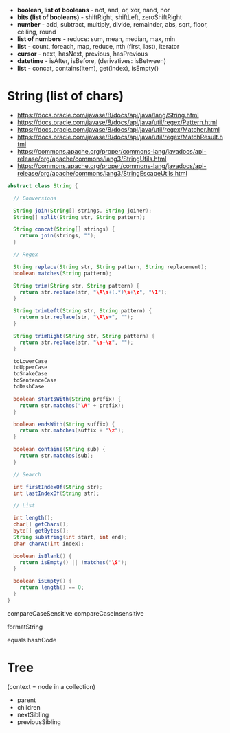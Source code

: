 - **boolean, list of booleans** - not, and, or, xor, nand, nor
- **bits (list of booleans)** - shiftRight, shiftLeft, zeroShiftRight
- **number** - add, subtract, multiply, divide, remainder, abs, sqrt, floor, ceiling, round
- **list of numbers** - reduce: sum, mean, median, max, min
- **list** - count, foreach, map, reduce, nth (first, last), iterator
- **cursor** - next, hasNext, previous, hasPrevious
- **datetime** - isAfter, isBefore, (derivatives: isBetween)
- **list** - concat, contains(item), get(index), isEmpty()

# String (list of chars)
- https://docs.oracle.com/javase/8/docs/api/java/lang/String.html
- https://docs.oracle.com/javase/8/docs/api/java/util/regex/Pattern.html
- https://docs.oracle.com/javase/8/docs/api/java/util/regex/Matcher.html
- https://docs.oracle.com/javase/8/docs/api/java/util/regex/MatchResult.html
- https://commons.apache.org/proper/commons-lang/javadocs/api-release/org/apache/commons/lang3/StringUtils.html
- https://commons.apache.org/proper/commons-lang/javadocs/api-release/org/apache/commons/lang3/StringEscapeUtils.html
```java
abstract class String {

  // Conversions

  String join(String[] strings, String joiner);
  String[] split(String str, String pattern);

  String concat(String[] strings) {
    return join(strings, "");
  }

  // Regex

  String replace(String str, String pattern, String replacement);
  boolean matches(String pattern);

  String trim(String str, String pattern) {
    return str.replace(str, "\A\s+(.*)\s+\z", "\1");
  }

  String trimLeft(String str, String pattern) {
    return str.replace(str, "\A\s+", "");
  }

  String trimRight(String str, String pattern) {
    return str.replace(str, "\s+\z", "");
  }

  toLowerCase
  toUpperCase
  toSnakeCase
  toSentenceCase
  toDashCase

  boolean startsWith(String prefix) {
    return str.matches("\A" + prefix);
  }

  boolean endsWith(String suffix) {
    return str.matches(suffix + "\z");
  }

  boolean contains(String sub) {
    return str.matches(sub);
  }

  // Search

  int firstIndexOf(String str);
  int lastIndexOf(String str);

  // List

  int length();
  char[] getChars();
  byte[] getBytes();
  String substring(int start, int end);
  char charAt(int index);

  boolean isBlank() {
    return isEmpty() || !matches("\S");
  }

  boolean isEmpty() {
    return length() == 0;
  }
}
```

compareCaseSensitive
compareCaseInsensitive

formatString

equals
hashCode


# Tree
(context = node in a collection)
- parent
- children
- nextSibling
- previousSibling
